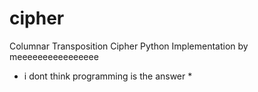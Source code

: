 # cipher
Columnar Transposition Cipher Python Implementation
by meeeeeeeeeeeeeeee

* i dont think programming is the answer *
